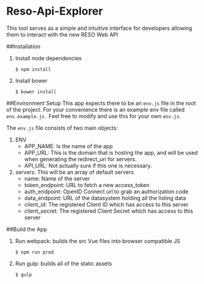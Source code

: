 # Reso-Api-Explorer
This tool serves as a simple and intuitive interface for developers allowing them to interact with the new RESO Web API

##Installation
1. Install node dependencies

    ```shell
    $ npm install
    ```
2. Install bower

    ```shell
    $ bower install
    ```
 
##Environment Setup
 This app expects there to be an `env.js` file in the root of the project.
 For your convenience there is an example env file called `env.example.js.`
 Feel free to modify and use this for your own `env.js`.
 
 The `env.js` file consists of two main objects:
 1. ENV
    * APP_NAME: Is the name of the app
    * APP_URL: This is the domain that is hosting the app, and will be used when generating the redirect_uri for servers.
    * API_URL: Not actually sure if this one is necessary.
 2. servers: This will be an array of default servers
    * name: Name of the server
    * token_endpoint: URL to fetch a new access_token
    * auth_endpoint: OpenID Connect url to grab an authorization code
    * data_endpoint: URL of the datasystem holding all the listing data
    * client_id: The registered Client ID which has access to this server
    * client_secret: The registered Client Secret which has access to this server
 
 ##Build the App
 1. Run webpack: builds the src Vue files into browser compatible JS
 
     ```shell
     $ npm run prod
     ```
 2. Run gulp: builds all of the static assets
 
     ```
     $ gulp
     ```
